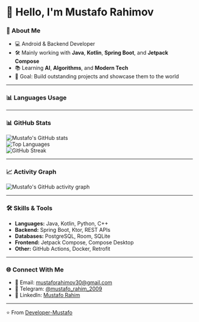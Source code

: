 # 👋 Hello, I'm Mustafo Rahimov

### 🚀 About Me
- 💻 Android & Backend Developer  
- 🛠 Mainly working with **Java**, **Kotlin**, **Spring Boot**, and **Jetpack Compose**  
- 📚 Learning **AI**, **Algorithms**, and **Modern Tech**  
- 🎯 Goal: Build outstanding projects and showcase them to the world  

---

### 📊 Languages Usage
<!-- Languages will be auto-updated here by Python script -->

---

### 📊 GitHub Stats
![Mustafo's GitHub stats](https://github-readme-stats.vercel.app/api?username=Developer-Mustafo&show_icons=true&theme=radical)  
![Top Languages](https://github-readme-stats.vercel.app/api/top-langs/?username=Developer-Mustafo&layout=compact&theme=radical)  
![GitHub Streak](https://streak-stats.demolab.com/?user=Developer-Mustafo&theme=radical)  

---

### 📈 Activity Graph
![Mustafo's GitHub activity graph](https://github-readme-activity-graph.vercel.app/graph?username=Developer-Mustafo&theme=radical)  

---

### 🛠 Skills & Tools
- **Languages:** Java, Kotlin, Python, C++  
- **Backend:** Spring Boot, Ktor, REST APIs  
- **Databases:** PostgreSQL, Room, SQLite  
- **Frontend:** Jetpack Compose, Compose Desktop  
- **Other:** GitHub Actions, Docker, Retrofit  

---

### 🌐 Connect With Me
- 📧 Email: [mustaforahimov30@gmail.com](mailto:mustaforahimov30@gmail.com)  
- 💬 Telegram: [@mustafo_rahim_2009](https://t.me/mustafo_rahim_2009)  
- 💼 LinkedIn: [Mustafo Rahim](https://www.linkedin.com/in/mustafo-rahim-4a0384324)  

---

⭐️ From [Developer-Mustafo](https://github.com/Developer-Mustafo)